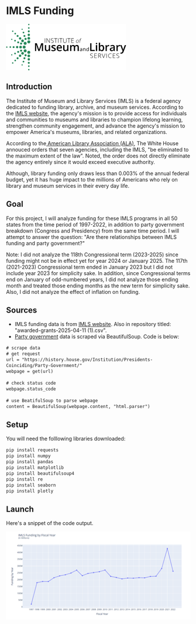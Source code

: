 # IMLS Funding

<img src="https://github.com/tnguye27/IMLS-Funding/blob/main/imlslogo.png?raw=True" alt="IMLS Logo">

## Introduction

The Institute of Museum and Library Services (IMLS) is a federal agency dedicated to funding library, archive, and museum services. According to the [IMLS website](https://www.imls.gov/about/learn-about-imls/our-mission-vision), the agency's mission is to provide access for individuals and communities to museums and libraries to champion lifelong learning, strengthen community engagement, and advance the agency's mission to empower America's museums, libraries, and related organizations. 

According to the[ American Library Association (ALA)](https://www.ala.org/faq-executive-order-targeting-imls), The White House annouced orders that seven agencies, including the IMLS, "be eliminated to the maximum extent of the law". Noted, the order does not directly eliminate the agency entirely since it would exceed executive authority. 

Although, library funding only draws less than 0.003% of the annual federal budget, yet it has huge impact to the millions of Americans who rely on library and museum services in their every day life. 

## Goal

For this project, I will analyze funding for these IMLS programs in all 50 states from the time period of 1997-2022, in addition to party government breakdown (Congress and Presidency) from the same time period. I will attempt to answer the question: "Are there relationships between IMLS funding and party government?"

Note: I did not analyze the 118th Congressional term (2023-2025) since funding might not be in effect yet for year 2024 or January 2025. The 117th (2021-2023) Congressional term ended in January 2023 but I did not include year 2023 for simplicity sake. In addition, since Congressional terms end on January of odd-numbered years, I did not analyze those ending month and treated those ending months as the new term for simplicity sake. Also, I did not analyze the effect of inflation on funding.   

## Sources
- IMLS funding data is from [IMLS website](https://www.imls.gov/grants/awarded-grants). Also in repository titled: "awarded-grants-2025-04-11 (1).csv".
- [Party government](https://history.house.gov/Institution/Presidents-Coinciding/Party-Government/) data is scraped via BeautifulSoup. Code is below:
```
# scrape data
# get request
url = "https://history.house.gov/Institution/Presidents-Coinciding/Party-Government/"
webpage = get(url)

# check status code
webpage.status_code

# use BeatifulSoup to parse webpage
content = BeautifulSoup(webpage.content, "html.parser")
```

## Setup

You will need the folllowing libraries downloaded: 

```
pip install requests
pip install numpy
pip install pandas
pip install matplotlib
pip install beautifulsoup4
pip install re
pip install seaborn
pip install plotly
``` 

## Launch
Here's a snippet of the code output. 

<img src="https://github.com/tnguye27/IMLS-Funding/blob/main/imlsscrsht.png?raw=True" alt="Here's a snippet of the code output.">
